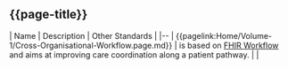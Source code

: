 ## {{page-title}}

 | Name | Description | Other Standards |
|--
 | {{pagelink:Home/Volume-1/Cross-Organisational-Workflow.page.md}} | is based on [FHIR Workflow](https://hl7.org/fhir/R4/workflow-module.html) and aims at improving care coordination along a patient pathway. | |
